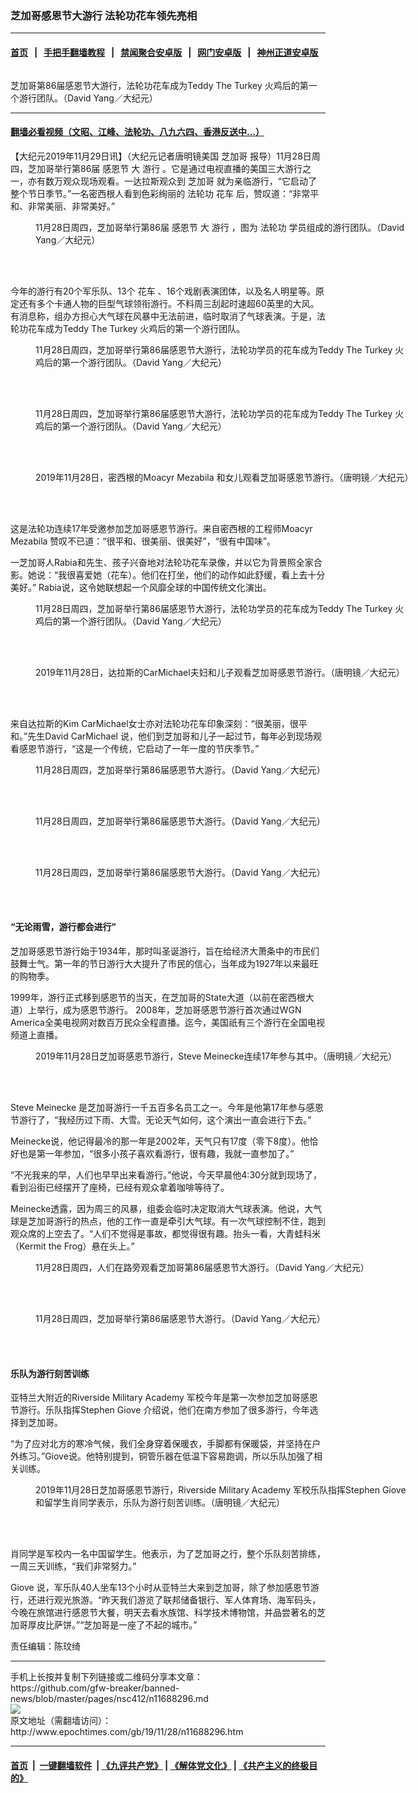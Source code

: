 ### 芝加哥感恩节大游行 法轮功花车领先亮相
------------------------

#### [首页](https://github.com/gfw-breaker/banned-news/blob/master/README.md) &nbsp;&nbsp;|&nbsp;&nbsp; [手把手翻墙教程](https://github.com/gfw-breaker/guides/wiki) &nbsp;&nbsp;|&nbsp;&nbsp; [禁闻聚合安卓版](https://github.com/gfw-breaker/bn-android) &nbsp;&nbsp;|&nbsp;&nbsp; [网门安卓版](https://github.com/oGate2/oGate) &nbsp;&nbsp;|&nbsp;&nbsp; [神州正道安卓版](https://github.com/SzzdOgate/update) 



<div><img alt="" class="aligncenter wp-post-image" src="http://i.epochtimes.com/assets/uploads/2019/11/DSC1263-600x400.jpg"/>
<div class="red16 caption">
 <p>
  芝加哥第86届感恩节大游行，法轮功花车成为Teddy The Turkey 火鸡后的第一个游行团队。（David Yang／大纪元）
 </p>
</div>
</div><hr/>

#### [翻墙必看视频（文昭、江峰、法轮功、八九六四、香港反送中...）](https://github.com/gfw-breaker/banned-news/blob/master/pages/links.md)

<div><p>
 【大纪元2019年11月29日讯】（大纪元记者唐明镜美国
 <ok href="http://www.epochtimes.com/gb/tag/%E8%8A%9D%E5%8A%A0%E5%93%A5.html">
  芝加哥
 </ok>
 报导）11月28日周四，芝加哥举行第86届
 <ok href="http://www.epochtimes.com/gb/tag/%E6%84%9F%E6%81%A9%E8%8A%82.html">
  感恩节
 </ok>
 大
 <ok href="http://www.epochtimes.com/gb/tag/%E6%B8%B8%E8%A1%8C.html">
  游行
 </ok>
 。它是通过电视直播的美国三大游行之一，亦有数万观众现场观看。一达拉斯观众到
 <ok href="http://www.epochtimes.com/gb/tag/%E8%8A%9D%E5%8A%A0%E5%93%A5.html">
  芝加哥
 </ok>
 就为亲临游行，“它启动了整个节日季节。”一名密西根人看到色彩绚丽的
 <ok href="http://www.epochtimes.com/gb/tag/%E6%B3%95%E8%BD%AE%E5%8A%9F.html">
  法轮功
 </ok>
 <ok href="http://www.epochtimes.com/gb/tag/%E8%8A%B1%E8%BD%A6.html">
  花车
 </ok>
 后，赞叹道：“非常平和、非常美丽、非常美好。”
</p>
<figure class="wp-caption aligncenter" id="attachment_11688530" style="width: 600px">
 <ok href="http://i.epochtimes.com/assets/uploads/2019/11/DSC1261.jpg">
  <img alt="" class="size-large wp-image-11688530" src="http://i.epochtimes.com/assets/uploads/2019/11/DSC1261-600x400.jpg"/>
 </ok>
 <br/><figcaption class="wp-caption-text">
  11月28日周四，芝加哥举行第86届
  <ok href="http://www.epochtimes.com/gb/tag/%E6%84%9F%E6%81%A9%E8%8A%82.html">
   感恩节
  </ok>
  大
  <ok href="http://www.epochtimes.com/gb/tag/%E6%B8%B8%E8%A1%8C.html">
   游行
  </ok>
  ，图为
  <ok href="http://www.epochtimes.com/gb/tag/%E6%B3%95%E8%BD%AE%E5%8A%9F.html">
   法轮功
  </ok>
  学员组成的游行团队。（David Yang／大纪元）
 </figcaption><br/>
</figure><br/>
<p>
 今年的游行有20个军乐队、13个
 <ok href="http://www.epochtimes.com/gb/tag/%E8%8A%B1%E8%BD%A6.html">
  花车
 </ok>
 、16个戏剧表演团体，以及名人明星等。原定还有多个卡通人物的巨型气球领衔游行。不料周三刮起时速超60英里的大风。有消息称，组办方担心大气球在风暴中无法前进，临时取消了气球表演。于是，法轮功花车成为Teddy The Turkey 火鸡后的第一个游行团队。
</p>
<figure class="wp-caption aligncenter" id="attachment_11688542" style="width: 600px">
 <ok href="http://i.epochtimes.com/assets/uploads/2019/11/DSC1268.jpg">
  <img alt="" class="size-large wp-image-11688542" src="http://i.epochtimes.com/assets/uploads/2019/11/DSC1268-600x400.jpg"/>
 </ok>
 <br/><figcaption class="wp-caption-text">
  11月28日周四，芝加哥举行第86届感恩节大游行，法轮功学员的花车成为Teddy The Turkey 火鸡后的第一个游行团队。（David Yang／大纪元）
 </figcaption><br/>
</figure><br/>
<figure class="wp-caption aligncenter" id="attachment_11688544" style="width: 600px">
 <ok href="http://i.epochtimes.com/assets/uploads/2019/11/DSC1226.jpg">
  <img alt="" class="size-large wp-image-11688544" src="http://i.epochtimes.com/assets/uploads/2019/11/DSC1226-600x400.jpg"/>
 </ok>
 <br/><figcaption class="wp-caption-text">
  11月28日周四，芝加哥举行第86届感恩节大游行，法轮功学员的花车成为Teddy The Turkey 火鸡后的第一个游行团队。（David Yang／大纪元）
 </figcaption><br/>
</figure><br/>
<figure class="wp-caption aligncenter" id="attachment_11688308" style="width: 600px">
 <ok href="http://i.epochtimes.com/assets/uploads/2019/11/IMG_0048.jpg">
  <img alt="" class="size-large wp-image-11688308" src="http://i.epochtimes.com/assets/uploads/2019/11/IMG_0048-600x400.jpg"/>
 </ok>
 <br/><figcaption class="wp-caption-text">
  2019年11月28日，密西根的Moacyr Mezabila 和女儿观看芝加哥感恩节游行。（唐明镜／大纪元）
 </figcaption><br/>
</figure><br/>
<p>
 这是法轮功连续17年受邀参加芝加哥感恩节游行。来自密西根的工程师Moacyr Mezabila 赞叹不已道：“很平和、很美丽、很美好”，“很有中国味”。
</p>
<p>
 一芝加哥人Rabia和先生、孩子兴奋地对法轮功花车录像，并以它为背景照全家合影。她说：“我很喜爱她（花车）。他们在打坐，他们的动作如此舒缓，看上去十分美好。” Rabia说，这令她联想起一个风靡全球的中国传统文化演出。
</p>
<figure class="wp-caption aligncenter" id="attachment_11688560" style="width: 600px">
 <ok href="http://i.epochtimes.com/assets/uploads/2019/11/DSC1272.jpg">
  <img alt="" class="size-large wp-image-11688560" src="http://i.epochtimes.com/assets/uploads/2019/11/DSC1272-600x400.jpg"/>
 </ok>
 <br/><figcaption class="wp-caption-text">
  11月28日周四，芝加哥举行第86届感恩节大游行，法轮功学员的花车成为Teddy The Turkey 火鸡后的第一个游行团队。（David Yang／大纪元）
 </figcaption><br/>
</figure><br/>
<figure class="wp-caption aligncenter" id="attachment_11688309" style="width: 600px">
 <ok href="http://i.epochtimes.com/assets/uploads/2019/11/IMG_0046.jpg">
  <img alt="" class="size-large wp-image-11688309" src="http://i.epochtimes.com/assets/uploads/2019/11/IMG_0046-600x400.jpg"/>
 </ok>
 <br/><figcaption class="wp-caption-text">
  2019年11月28日，达拉斯的CarMichael夫妇和儿子观看芝加哥感恩节游行。（唐明镜／大纪元）
 </figcaption><br/>
</figure><br/>
<p>
 来自达拉斯的Kim CarMichael女士亦对法轮功花车印象深刻：“很美丽，很平和。”先生David CarMichael 说，他们到芝加哥和儿子一起过节，每年必到现场观看感恩节游行，“这是一个传统，它启动了一年一度的节庆季节。”
</p>
<figure class="wp-caption aligncenter" id="attachment_11688564" style="width: 600px">
 <ok href="http://i.epochtimes.com/assets/uploads/2019/11/DSC1206.jpg">
  <img alt="" class="size-large wp-image-11688564" src="http://i.epochtimes.com/assets/uploads/2019/11/DSC1206-600x400.jpg"/>
 </ok>
 <br/><figcaption class="wp-caption-text">
  11月28日周四，芝加哥举行第86届感恩节大游行。（David Yang／大纪元）
 </figcaption><br/>
</figure><br/>
<figure class="wp-caption aligncenter" id="attachment_11688567" style="width: 600px">
 <ok href="http://i.epochtimes.com/assets/uploads/2019/11/DSC1289.jpg">
  <img alt="" class="size-large wp-image-11688567" src="http://i.epochtimes.com/assets/uploads/2019/11/DSC1289-600x400.jpg"/>
 </ok>
 <br/><figcaption class="wp-caption-text">
  11月28日周四，芝加哥举行第86届感恩节大游行。（David Yang／大纪元）
 </figcaption><br/>
</figure><br/>
<figure class="wp-caption aligncenter" id="attachment_11688576" style="width: 600px">
 <ok href="http://i.epochtimes.com/assets/uploads/2019/11/DSC1287.jpg">
  <img alt="" class="size-large wp-image-11688576" src="http://i.epochtimes.com/assets/uploads/2019/11/DSC1287-600x400.jpg"/>
 </ok>
 <br/><figcaption class="wp-caption-text">
  11月28日周四，芝加哥举行第86届感恩节大游行。（David Yang／大纪元）
 </figcaption><br/>
</figure><br/>
<h4>
 “无论雨雪，游行都会进行”
</h4>
<p>
 芝加哥感恩节游行始于1934年，那时叫圣诞游行，旨在给经济大萧条中的市民们鼓舞士气。第一年的节日游行大大提升了市民的信心，当年成为1927年以来最旺的购物季。
</p>
<p>
 1999年，游行正式移到感恩节的当天，在芝加哥的State大道（以前在密西根大道）上举行，成为感恩节游行。 2008年，芝加哥感恩节游行首次通过WGN America全美电视网对数百万民众全程直播。迄今，美国祇有三个游行在全国电视频道上直播。
</p>
<figure class="wp-caption aligncenter" id="attachment_11688311" style="width: 600px">
 <ok href="http://i.epochtimes.com/assets/uploads/2019/11/IMG_0023.jpg">
  <img alt="" class="size-large wp-image-11688311" src="http://i.epochtimes.com/assets/uploads/2019/11/IMG_0023-600x400.jpg"/>
 </ok>
 <br/><figcaption class="wp-caption-text">
  2019年11月28日芝加哥感恩节游行，Steve Meinecke连续17年参与其中。（唐明镜／大纪元）
 </figcaption><br/>
</figure><br/>
<p>
 Steve Meinecke 是芝加哥游行一千五百多名员工之一。今年是他第17年参与感恩节游行了，“我经历过下雨、大雪。无论天气如何，这个演出一直会进行下去。”
</p>
<p>
 Meinecke说，他记得最冷的那一年是2002年，天气只有17度（零下8度）。他恰好也是第一年参加，“很多小孩子喜欢看游行，很有趣，我就一直参加了。”
</p>
<p>
 “不光我来的早，人们也早早出来看游行。”他说，今天早晨他4:30分就到现场了，看到沿街已经摆开了座椅，已经有观众拿着咖啡等待了。
</p>
<p>
 Meinecke透露，因为周三的风暴，组委会临时决定取消大气球表演。他说，大气球是芝加哥游行的热点，他的工作一直是牵引大气球。有一次气球控制不住，跑到观众席的上空去了。“人们不觉得是事故，都觉得很有趣。抬头一看，大青蛙科米（Kermit the Frog）悬在头上。”
</p>
<figure class="wp-caption aligncenter" id="attachment_11688573" style="width: 600px">
 <ok href="http://i.epochtimes.com/assets/uploads/2019/11/DSC1244.jpg">
  <img alt="" class="size-large wp-image-11688573" src="http://i.epochtimes.com/assets/uploads/2019/11/DSC1244-600x400.jpg"/>
 </ok>
 <br/><figcaption class="wp-caption-text">
  11月28日周四，人们在路旁观看芝加哥第86届感恩节大游行。（David Yang／大纪元）
 </figcaption><br/>
</figure><br/>
<figure class="wp-caption aligncenter" id="attachment_11688577" style="width: 600px">
 <ok href="http://i.epochtimes.com/assets/uploads/2019/11/DSC1143.jpg">
  <img alt="" class="size-large wp-image-11688577" src="http://i.epochtimes.com/assets/uploads/2019/11/DSC1143-600x400.jpg"/>
 </ok>
 <br/><figcaption class="wp-caption-text">
  11月28日周四，芝加哥举行第86届感恩节大游行。（David Yang／大纪元）
 </figcaption><br/>
</figure><br/>
<h4>
 乐队为游行刻苦训练
</h4>
<p>
 亚特兰大附近的Riverside Military Academy 军校今年是第一次参加芝加哥感恩节游行。乐队指挥Stephen Giove 介绍说，他们在南方参加了很多游行，今年选择到芝加哥。
</p>
<p>
 “为了应对北方的寒冷气候，我们全身穿着保暖衣，手脚都有保暖袋，并坚持在户外练习。”Giove说。他特别提到，铜管乐器在低温下容易跑调，所以乐队加强了相关训练。
</p>
<figure class="wp-caption aligncenter" id="attachment_11688313" style="width: 600px">
 <ok href="http://i.epochtimes.com/assets/uploads/2019/11/IMG_0036.jpg">
  <img alt="" class="size-large wp-image-11688313" src="http://i.epochtimes.com/assets/uploads/2019/11/IMG_0036-600x400.jpg"/>
 </ok>
 <br/><figcaption class="wp-caption-text">
  2019年11月28日芝加哥感恩节游行，Riverside Military Academy 军校乐队指挥Stephen Giove 和留学生肖同学表示，乐队为游行刻苦训练。（唐明镜／大纪元）
 </figcaption><br/>
</figure><br/>
<p>
 肖同学是军校内一名中国留学生。他表示，为了芝加哥之行，整个乐队刻苦排练，一周三天训练，“我们非常努力。”
</p>
<p>
 Giove 说，军乐队40人坐车13个小时从亚特兰大来到芝加哥，除了参加感恩节游行，还进行观光旅游。“昨天我们游览了联邦储备银行、军人体育场、海军码头，今晚在旅馆进行感恩节大餐，明天去看水族馆、科学技术博物馆，并品尝著名的芝加哥厚皮比萨饼。”“芝加哥是一座了不起的城市。”
</p>
<p>
 责任编辑：陈玟绮
</p>
</div>
<hr/>
手机上长按并复制下列链接或二维码分享本文章：<br/>
https://github.com/gfw-breaker/banned-news/blob/master/pages/nsc412/n11688296.md <br/>
<a href='https://github.com/gfw-breaker/banned-news/blob/master/pages/nsc412/n11688296.md'><img src='https://github.com/gfw-breaker/banned-news/blob/master/pages/nsc412/n11688296.md.png'/></a> <br/>
原文地址（需翻墙访问）：http://www.epochtimes.com/gb/19/11/28/n11688296.htm


------------------------
#### [首页](https://github.com/gfw-breaker/banned-news/blob/master/README.md) &nbsp;|&nbsp; [一键翻墙软件](https://github.com/gfw-breaker/nogfw/blob/master/README.md) &nbsp;| [《九评共产党》](https://github.com/gfw-breaker/9ping.md/blob/master/README.md#九评之一评共产党是什么) | [《解体党文化》](https://github.com/gfw-breaker/jtdwh.md/blob/master/README.md) | [《共产主义的终极目的》](https://github.com/gfw-breaker/gczydzjmd.md/blob/master/README.md)


<img src='http://gfw-breaker.win/banned-news/pages/nsc412/n11688296.md' width='0px' height='0px'/>